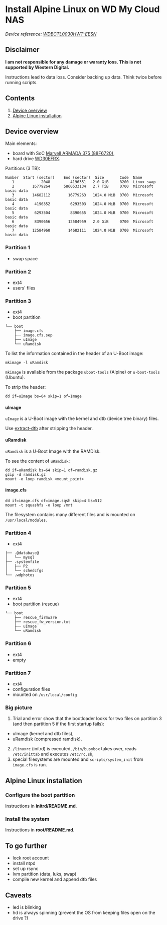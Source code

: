 # Install Alpine Linux on WD My Cloud NAS

*Device reference: [WDBCTL0030HWT-EESN](https://documents.westerndigital.com/content/dam/doc-library/en_gb/assets/public/wd/product/external-storage/my_cloud/my-cloud/mycloud-product-overview.pdf)*

## Disclaimer

**I am not responsible for any damage or waranty loss. This is not supported
by Western Digital.**

Instructions lead to data loss. Consider backing up data. Think twice before
running scripts.


## Contents

1. [Device overview](/README.md#device-overview)
2. [Alpine Linux installation](/README.md#alpine-linux-installation)


## Device overview

Main elements:
- board with SoC [Marvell ARMADA 375 (88F6720)](https://www.marvell.com/documents/xhvwfczzcqkjbmhbmvnb/),
- hard drive [WD30EFRX](https://documents.westerndigital.com/content/dam/doc-library/en_us/assets/public/western-digital/product/internal-drives/wd-red-hdd/data-sheet-western-digital-wd-red-hdd-2879-800002.pdf).

Partitions (3 TB):
```
Number  Start (sector)    End (sector)  Size       Code  Name
   1            2048         4196351   2.0 GiB     8200  Linux swap
   2        16779264      5860533134   2.7 TiB     0700  Microsoft basic data
   3        14682112        16779263   1024.0 MiB  0700  Microsoft basic data
   4         4196352         6293503   1024.0 MiB  0700  Microsoft basic data
   5         6293504         8390655   1024.0 MiB  0700  Microsoft basic data
   6         8390656        12584959   2.0 GiB     0700  Microsoft basic data
   7        12584960        14682111   1024.0 MiB  0700  Microsoft basic data
```

### Partition 1
- swap space

### Partition 2
- ext4
- users' files

### Partition 3
- ext4
- boot partition
```
└── boot
    ├── image.cfs
    ├── image.cfs.sep
    ├── uImage
    └── uRamdisk
```

To list the information contained in the header of an U-Boot image:
```
mkimage -l uRamdisk
```
`mkimage` is available from the package `uboot-tools` (Alpine) or `u-boot-tools`
(Ubuntu).

To strip the header:
```
dd if=uImage bs=64 skip=1 of=Image
```

#### uImage

`uImage` is a U-Boot image with the kernel and dtb (device tree binary) files.

Use [extract-dtb](https://github.com/PabloCastellano/extract-dtb) after
stripping the header.

#### uRamdisk

`uRamdisk` is a U-Boot Image with the RAMDisk.

To see the content of `uRamdisk`:
```
dd if=uRamdisk bs=64 skip=1 of=ramdisk.gz
gzip -d ramdisk.gz
mount -o loop ramdisk <mount_point>
```

#### image.cfs

```
dd if=image.cfs of=image.sqsh skip=4 bs=512
mount -t squashfs -o loop /mnt
```

The filesystem contains many different files and is mounted on `/usr/local/modules`.

### Partition 4
- ext4
```
├── .@database@
│   └── mysql
├── .systemfile
│   ├── P2
│   └── schedcfgs
└── .wdphotos
```

### Partition 5
- ext4
- boot partition (rescue)
```
└── boot
    ├── rescue_firmware
    ├── rescue_fw_version.txt
    ├── uImage
    └── uRamdisk
```

### Partition 6
- ext4
- empty

### Partition 7
- ext4
- configuration files
- mounted on `/usr/local/config`


### Big picture

1. Trial and error show that the bootloader looks for two files on partition 3
(and then partition 5 if the first startup fails):
- uImage (kernel and dtb files),
- uRamdisk (compressed ramdisk).
2. `/linuxrc` (initrd) is executed, `/bin/busybox` takes over, reads `/etc/inittab` and
executes `/etc/rc.sh`,
3. special filesystems are mounted and `scripts/system_init` from `image.cfs`
is run.


## Alpine Linux installation

### Configure the boot partition

Instructions in **initrd/README.md**.

### Install the system

Instructions in **root/README.md**.


## To go further

- lock root account
- install ntpd
- set up rsync
- lvm partition (data, luks, swap)
- compile new kernel and append dtb files


## Caveats

- led is blinking
- hd is always spinning (prevent the OS from keeping files open on the drive ?)
